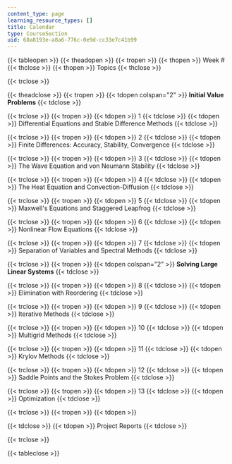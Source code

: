 ```yaml
---
content_type: page
learning_resource_types: []
title: Calendar
type: CourseSection
uid: 68a8193e-a8a6-776c-0e9d-cc33e7c41b99
---
```


{{< tableopen >}}
{{< theadopen >}}
{{< tropen >}}
{{< thopen >}}
Week #
{{< thclose >}}
{{< thopen >}}
Topics
{{< thclose >}}

{{< trclose >}}

{{< theadclose >}}
{{< tropen >}}
{{< tdopen colspan="2" >}}
**Initial Value Problems**
{{< tdclose >}}

{{< trclose >}}
{{< tropen >}}
{{< tdopen >}}
1
{{< tdclose >}}
{{< tdopen >}}
Differential Equations and Stable Difference Methods
{{< tdclose >}}

{{< trclose >}}
{{< tropen >}}
{{< tdopen >}}
2
{{< tdclose >}}
{{< tdopen >}}
Finite Differences: Accuracy, Stability, Convergence
{{< tdclose >}}

{{< trclose >}}
{{< tropen >}}
{{< tdopen >}}
3
{{< tdclose >}}
{{< tdopen >}}
The Wave Equation and von Neumann Stability
{{< tdclose >}}

{{< trclose >}}
{{< tropen >}}
{{< tdopen >}}
4
{{< tdclose >}}
{{< tdopen >}}
The Heat Equation and Convection-Diffusion
{{< tdclose >}}

{{< trclose >}}
{{< tropen >}}
{{< tdopen >}}
5
{{< tdclose >}}
{{< tdopen >}}
Maxwell's Equations and Staggered Leapfrog
{{< tdclose >}}

{{< trclose >}}
{{< tropen >}}
{{< tdopen >}}
6
{{< tdclose >}}
{{< tdopen >}}
Nonlinear Flow Equations
{{< tdclose >}}

{{< trclose >}}
{{< tropen >}}
{{< tdopen >}}
7
{{< tdclose >}}
{{< tdopen >}}
Separation of Variables and Spectral Methods
{{< tdclose >}}

{{< trclose >}}
{{< tropen >}}
{{< tdopen colspan="2" >}}
**Solving Large Linear Systems**
{{< tdclose >}}

{{< trclose >}}
{{< tropen >}}
{{< tdopen >}}
8
{{< tdclose >}}
{{< tdopen >}}
Elimination with Reordering
{{< tdclose >}}

{{< trclose >}}
{{< tropen >}}
{{< tdopen >}}
9
{{< tdclose >}}
{{< tdopen >}}
Iterative Methods
{{< tdclose >}}

{{< trclose >}}
{{< tropen >}}
{{< tdopen >}}
10
{{< tdclose >}}
{{< tdopen >}}
Multigrid Methods
{{< tdclose >}}

{{< trclose >}}
{{< tropen >}}
{{< tdopen >}}
11
{{< tdclose >}}
{{< tdopen >}}
Krylov Methods
{{< tdclose >}}

{{< trclose >}}
{{< tropen >}}
{{< tdopen >}}
12
{{< tdclose >}}
{{< tdopen >}}
Saddle Points and the Stokes Problem
{{< tdclose >}}

{{< trclose >}}
{{< tropen >}}
{{< tdopen >}}
13
{{< tdclose >}}
{{< tdopen >}}
Optimization
{{< tdclose >}}

{{< trclose >}}
{{< tropen >}}
{{< tdopen >}}

{{< tdclose >}}
{{< tdopen >}}
Project Reports
{{< tdclose >}}

{{< trclose >}}

{{< tableclose >}}